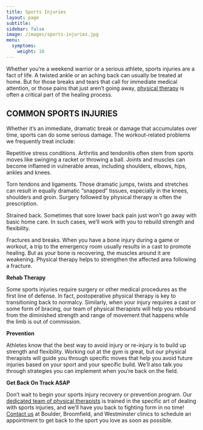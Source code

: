 ```yaml
---
title: Sports Injuries
layout: page
subtitle:
sidebar: false
image: /images/sports-injuries.jpg
menu:
  symptoms:
    weight: 10
---
```


Whether you’re a weekend warrior or a serious athlete, sports injuries are a fact of life. A twisted ankle or an aching back can usually be treated at home. But for those breaks and tears that call for immediate medical attention, or those pains that just aren’t going away, [physical therapy](/) is often a critical part of the healing process.

## COMMON SPORTS INJURIES

Whether it’s an immediate, dramatic break or damage that accumulates over time, sports can do some serious damage. The workout-related problems we frequently treat include:

Repetitive stress conditions. Arthritis and tendonitis often stem from sports moves like swinging a racket or throwing a ball. Joints and muscles can become inflamed in vulnerable areas, including shoulders, elbows, hips, ankles and knees.

Torn tendons and ligaments. Those dramatic jumps, twists and stretches can result in equally dramatic “snapped” tissues, especially in the knees, shoulders and groin. Surgery followed by physical therapy is often the prescription.

Strained back. Sometimes that sore lower back pain just won’t go away with basic home care. In such cases, we’ll work with you to rebuild strength and flexibility.

Fractures and breaks. When you have a bone injury during a game or workout, a trip to the emergency room usually results in a cast to promote healing. But as your bone is recovering, the muscles around it are weakening. Physical therapy helps to strengthen the affected area following a fracture.

**Rehab Therapy**

Some sports injuries require surgery or other medical procedures as the first line of defense. In fact, postoperative physical therapy is key to transitioning back to normalcy. Similarly, when your injury requires a cast or some form of bracing, our team of physical therapists will help you rebound from the diminished strength and range of movement that happens while the limb is out of commission.

**Prevention**

Athletes know that the best way to avoid injury or re-injury is to build up strength and flexibility. Working out at the gym is great, but our physical therapists will guide you through specific moves that help you avoid future injuries based on your sport and your specific build. We’ll also talk you through strategies you can implement when you’re back on the field.

**Get Back On Track ASAP**

Don’t wait to begin your sports injury recovery or prevention program. Our [dedicated team of physical therapists](/our-staff/) is trained in the specific art of dealing with sports injuries, and we’ll have you back to fighting form in no time! [Contact us](/contact-us/) at Boulder, Broomfield, and Westminster clinics to schedule an appointment to get back to the sport you love as soon as possible.
